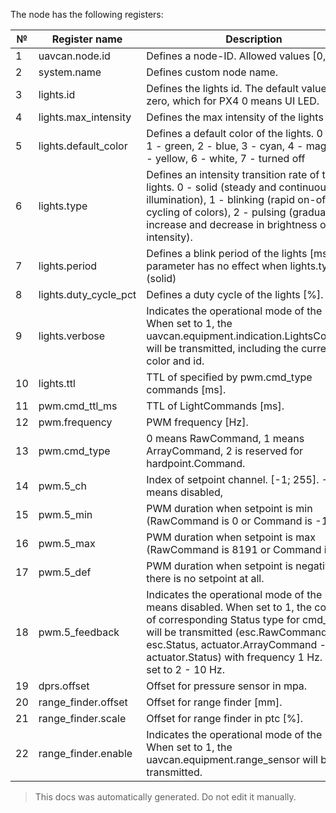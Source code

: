 The node has the following registers:

| №  | Register name           | Description |
| -- | ----------------------- | ----------- |
|  1 | uavcan.node.id          | Defines a node-ID. Allowed values [0,127]. |
|  2 | system.name             | Defines custom node name. |
|  3 | lights.id               | Defines the lights id. The default value is zero, which for PX4 0 means UI LED. |
|  4 | lights.max_intensity    | Defines the max intensity of the lights [%]. |
|  5 | lights.default_color    | Defines a default color of the lights. 0 - red, 1 - green, 2 - blue, 3 - cyan, 4 - magenta, 5 - yellow, 6 - white, 7 - turned off |
|  6 | lights.type             | Defines an intensity transition rate of the lights. 0 - solid (steady and continuous illumination), 1 - blinking (rapid on-off cycling of colors), 2 - pulsing (gradual increase and decrease in brightness or color intensity). |
|  7 | lights.period           | Defines a blink period of the lights [ms]. This parameter has no effect when lights.type=0 (solid) |
|  8 | lights.duty_cycle_pct   | Defines a duty cycle of the lights [%]. |
|  9 | lights.verbose          | Indicates the operational mode of the node. When set to 1, the uavcan.equipment.indication.LightsCommand will be transmitted, including the current LED color and id. |
|  10 | lights.ttl              | TTL of specified by pwm.cmd_type commands [ms]. |
|  11 | pwm.cmd_ttl_ms          | TTL of LightCommands [ms]. |
|  12 | pwm.frequency           | PWM frequency [Hz]. |
|  13 | pwm.cmd_type            | 0 means RawCommand, 1 means ArrayCommand, 2 is reserved for hardpoint.Command. |
|  14 | pwm.5_ch                | Index of setpoint channel. [-1; 255]. -1 means disabled, |
|  15 | pwm.5_min               | PWM duration when setpoint is min (RawCommand is 0 or Command is -1.0) |
|  16 | pwm.5_max               | PWM duration when setpoint is max (RawCommand is 8191 or Command is 1.0) |
|  17 | pwm.5_def               | PWM duration when setpoint is negative or there is no setpoint at all. |
|  18 | pwm.5_feedback          | Indicates the operational mode of the node. 0 means disabled. When set to 1, the command of corresponding Status type for cmd_type will be transmitted (esc.RawCommand - esc.Status, actuator.ArrayCommand - actuator.Status) with frequency 1 Hz. When set to 2 - 10 Hz. |
|  19 | dprs.offset             | Offset for pressure sensor in mpa. |
|  20 | range_finder.offset     | Offset for range finder [mm]. |
|  21 | range_finder.scale      | Offset for range finder in ptc [%]. |
|  22 | range_finder.enable     | Indicates the operational mode of the node. When set to 1, the uavcan.equipment.range_sensor will be transmitted. |

> This docs was automatically generated. Do not edit it manually.

